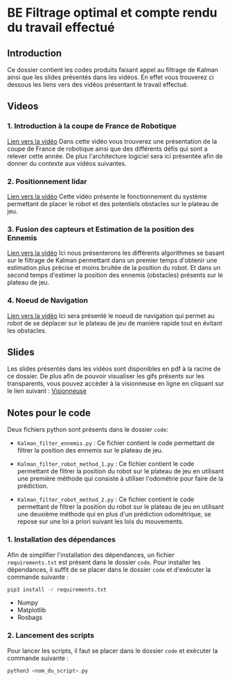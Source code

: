 # BE Filtrage optimal et compte rendu du travail effectué

## Introduction
Ce dossier contient les codes produits faisant appel au filtrage de Kalman ainsi que les slides présentés dans les vidéos.
En effet vous trouverez ci dessous les liens vers des vidéos présentant le travail effectué.

## Videos
### 1. Introduction à la coupe de France de Robotique 
[Lien vers la vidéo](https://polymny.studio/v/3DejV/)
Dans cette vidéo vous trouverez une présentation de la coupe de France de robotique ainsi que des différents défis qui sont a relever cette année. De plus l'architecture logiciel sera ici présentée afin de donner du contexte aux vidéos suivantes.

### 2. Positionnement lidar
[Lien vers la vidéo](https://polymny.studio/v/kWxWp/)
Cette vidéo présente le fonctionnement du système permettant de placer le robot et des potentiels obstacles sur le plateau de jeu.

### 3. Fusion des capteurs et Estimation de la position des Ennemis
[Lien vers la vidéo](https://polymny.studio/v/kWxWp/)
Ici nous présenterons les différents algorithmes se basant sur le filtrage de Kalman permettant dans un premier temps d'obtenir une estimation plus précise et moins bruitée de la position du robot. Et dans un second temps d'estimer la position des ennemis (obstacles) présents sur le plateau de jeu.

### 4. Noeud de Navigation
[Lien vers la vidéo](https://drive.google.com/file/d/1D4rdq3Z5j8yqn6Kk88j0iWKAar3zTYeO/view)
Ici sera présenté le noeud de navigation qui permet au robot de se déplacer sur le plateau de jeu de manière rapide tout en évitant les obstacles.

## Slides 
Les slides présentés dans les vidéos sont disponibles en pdf à la racine de ce dossier. De plus afin de pouvoir visualiser les gifs présents sur les transparents, vous pouvez accèder à la visionneuse en ligne en cliquant sur le lien suivant : [Visionneuse](https://docs.google.com/presentation/d/e/2PACX-1vRQYQfNccN41Cf5IWjL6nRUtd15CT7ILjTp0NbM19YL2TLo_ZCS5epXIBjujxFY5e2HkT87-7fDsdKH/pub?start=true&loop=false&delayms=60000)

## Notes pour le code
Deux fichiers python sont présents dans le dossier `code`:
- `Kalman_filter_ennemis.py` : Ce fichier contient le code permettant de filtrer la position des ennemis sur le plateau de jeu.

- `Kalman_filter_robot_method_1.py` : Ce fichier contient le code permettant de filtrer la position du robot sur le plateau de jeu en utilisant une première méthode qui consiste à utiliser l'odométrie pour faire de la prédiction.

- `Kalman_filter_robot_method_2.py` : Ce fichier contient le code permettant de filtrer la position du robot sur le plateau de jeu en utilisant une deuxième méthode qui en plus d'un prédiction odométrique, se repose sur une loi a priori suivant les lois du mouvements.

### 1. Installation des dépendances
Afin de simplifier l'installation des dépendances, un fichier `requirements.txt` est présent dans le dossier `code`. Pour installer les dépendances, il suffit de se placer dans le dossier `code` et d'exécuter la commande suivante :
```bash
pip3 install -r requirements.txt
```
 - Numpy
 - Matplotlib
 - Rosbags

### 2. Lancement des scripts
Pour lancer les scripts, il faut se placer dans le dossier `code` et exécuter la commande suivante :
```bash
python3 <nom_du_script>.py
```


